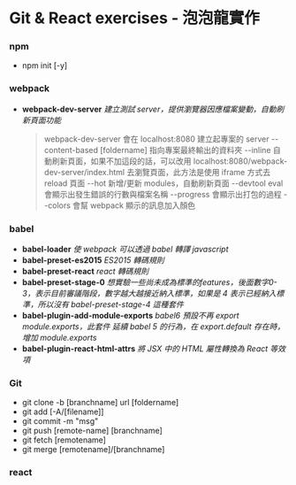 Git & React exercises - 泡泡龍實作
===========================
### npm
- npm init [-y]

### webpack
- **webpack-dev-server** _建立測試 server，提供瀏覽器因應檔案變動，自動刷新頁面功能_

    > webpack-dev-server 會在 localhost:8080 建立起專案的 server
    > --content-based [foldername] 指向專案最終輸出的資料夾
    > --inline 自動刷新頁面，如果不加這段的話，可以改用 localhost:8080/webpack-dev-server/index.html 去瀏覽頁面，此方法是使用 iframe 方式去 reload 頁面
    > --hot 新增/更新 modules，自動刷新頁面
    > --devtool eval 會顯示出發生錯誤的行數與檔案名稱
    > --progress 會顯示出打包的過程
    > --colors 會幫 webpack 顯示的訊息加入顏色
    
### babel
- **babel-loader** _使 webpack 可以透過 babel 轉譯 javascript_
- **babel-preset-es2015** _ES2015 轉碼規則_
- **babel-preset-react** _react 轉碼規則_
- **babel-preset-stage-0** _想實驗一些尚未成為標準的features，後面數字0-3，表示目前審議階段，數字越大越接近納入標準，如果是 4 表示已經納入標準，所以沒有 babel-preset-stage-4 這種套件_
- **babel-plugin-add-module-exports** _babel6 預設不再 export module.exports，此套件 延續 babel 5 的行為，在 export.default 存在時，增加 module.exports_
- **babel-plugin-react-html-attrs** _將 JSX 中的 HTML 屬性轉換為 React 等效項_

### Git
- git clone -b [branchname] url [foldername]
- git add [-A/[filename]]
- git commit -m "msg"
- git push [remote-name] [branchname]
- git fetch [remotename]
- git merge [remotename]/[branchname]

### react
